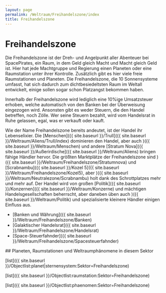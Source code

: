 ```yaml
---
layout: page
permalink: /Weltraum/Freihandelszone/index
title: Freihandelszone
---
```



# Freihandelszone


Die Freihandelszone ist der Dreh- und Angelpunkt aller Abenteuer bei SpacePirates, ein Raum, in dem Geld gleich Macht und Macht gleich Geld ist. Hier hat jede Machtgruppe und Regierung einen Planeten oder eine Raumstation unter ihrer Kontrolle. Zusätzlich gibt es hier viele freie Raumstationen und Planeten. Die Freihandelszone, die 10 Sonnensysteme umfasst, hat sich dadurch zum dichtbesiedeltsten Raum im Weltall entwickelt, einige sollen sogar schon Platzangst bekommen haben.

Innerhalb der Freihandelszone wird lediglich eine 10%ige Umsatzsteuer erhoben, welche automatisch von den Banken bei der Überweisung eingezogen wird. Ansonsten gibt es weder Steuern, die den Handel betreffen, noch Zölle. Wer seine Steuern bezahlt, wird vom Handelsrat in Ruhe gelassen, egal, was er verkauft oder kauft.

Wie der Name Freihandelszone bereits andeutet, ist der Handel ihr Lebenselixier. Die [Menschen]({{ site.baseurl }}/Trull]({{ site.baseurl }}/Weltraum/Aliens/Trull/index) dominieren den Handel, aber auch )({{ site.baseurl }}/Weltraum/Menschen) und andere [Stratum Nova]({{ site.baseurl }}/Außerirdische]({{ site.baseurl }}/Weltraum/Aliens) bringen fähige Händler hervor. Die größten Marktplätze der Freihandelszone sind )({{ site.baseurl }}/Weltraum/Freihandelszone/Stratumnova) und [Scrabnambu]({{ site.baseurl }}/Kozel 5]({{ site.baseurl }}/Weltraum/Freihandelszone/Kozel5), aber )({{ site.baseurl }}/Weltraum/Neutralezone/Scrabnambu) holt dank des Schrottplatzes mehr und mehr auf. Der Handel wird von großen [Politik]({{ site.baseurl }}/Konzernen]({{ site.baseurl }}/Weltraum/Konzerne) und mächtigen Handelsgesellschaften beherrscht, aber daneben üben auch )({{ site.baseurl }}/Weltraum/Politik) und spezialisierte kleinere Händler einigen Einfluss aus.

- [Banken und Währung]({{ site.baseurl }}/Weltraum/Freihandelszone/Banken)
- [Galaktischer Handelsrat]({{ site.baseurl }}/Weltraum/Freihandelszone/Handelsrat)
- [Space-Steuerfahnder]({{ site.baseurl }}/Weltraum/Freihandelszone/Spacesteuerfahnder)

<div class="hinweis">
## Planeten, Raumstationen und Weltraumphänomene in diesem Sektor

[list]({{ site.baseurl }}/Objectlist:planet|sternensystem:Sektor=Freihandelszone)

[list]({{ site.baseurl }}/Objectlist:raumstation:Sektor=Freihandelszone)

[list]({{ site.baseurl }}/Objectlist:phaenomen:Sektor=Freihandelszone)

</div>


